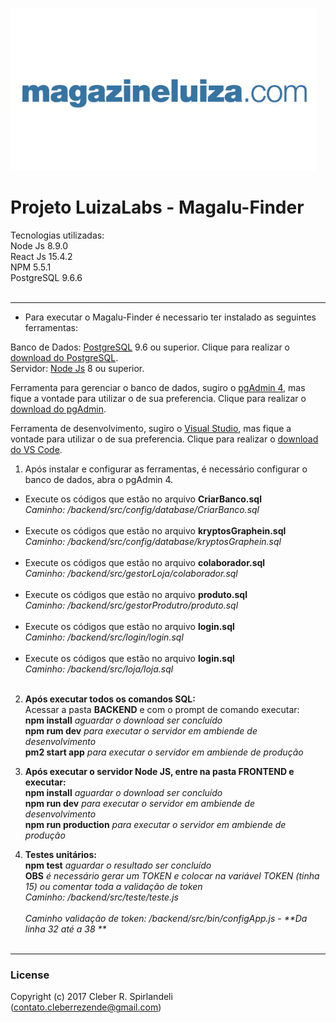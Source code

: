 ![alt text][logo]

# Projeto LuizaLabs - Magalu-Finder

Tecnologias utilizadas: <br />
Node Js 8.9.0 <br />
React Js 15.4.2 <br />
NPM 5.5.1 <br /> 
PostgreSQL 9.6.6 <br /> <br />
___

- Para executar o Magalu-Finder é necessario ter instalado as seguintes ferramentas: <br />

Banco de Dados: [PostgreSQL] 9.6 ou superior. Clique para realizar o [download do PostgreSQL]. <br />
Servidor: [Node Js] 8 ou superior. <br />

Ferramenta para gerenciar o banco de dados, sugiro o [pgAdmin 4], mas fique a vontade para utilizar o de sua preferencia. Clique para realizar o [download do pgAdmin]. <br />

Ferramenta de desenvolvimento, sugiro o [Visual Studio], mas fique a vontade para utilizar o de sua preferencia. Clique para realizar o [download do VS Code]. <br />

1. Após instalar e configurar as ferramentas, é necessário configurar o banco de dados, abra o pgAdmin 4. <br />
+ Execute os códigos que estão no arquivo **CriarBanco.sql** <br />
 _Caminho: /backend/src/config/database/CriarBanco.sql_ <br /> <br />
+ Execute os códigos que estão no arquivo **kryptosGraphein.sql** <br />
 _Caminho: /backend/src/config/database/kryptosGraphein.sql_ <br /> <br />
+ Execute os códigos que estão no arquivo **colaborador.sql** <br />
 _Caminho: /backend/src/gestorLoja/colaborador.sql_ <br /> <br />
+ Execute os códigos que estão no arquivo **produto.sql** <br /> 
 _Caminho: /backend/src/gestorProdutro/produto.sql_ <br /> <br />
+ Execute os códigos que estão no arquivo **login.sql** <br />
 _Caminho: /backend/src/login/login.sql_ <br /> <br />
+ Execute os códigos que estão no arquivo **login.sql** <br />
 _Caminho: /backend/src/loja/loja.sql_ <br /> <br />


2. **Após executar todos os comandos SQL:** <br />
Acessar a pasta **BACKEND** e com o prompt de comando executar: <br />
**npm install** _aguardar o download ser concluído_ <br />
**npm rum dev** _para executar o servidor em ambiende de desenvolvimento_ <br />
**pm2 start app** _para executar o servidor em ambiende de produção_ <br />


3. **Após executar o servidor Node JS, entre na pasta FRONTEND e executar:** <br />
**npm install** _aguardar o download ser concluído_ <br />
**npm run dev** _para executar o servidor em ambiende de desenvolvimento_ <br />
**npm run production** _para executar o servidor em ambiende de produção_ <br />

4. **Testes unitários:** <br />
**npm test** _aguardar o resultado ser concluído_ <br />
**OBS** _é necessário gerar um TOKEN e colocar na variável TOKEN (tinha 15) ou comentar toda a validação de token_ <br />
 _Caminho: /backend/src/teste/teste.js_ <br /> <br />
 _Caminho validação de token: /backend/src/bin/configApp.js - **Da linha 32 até a 38 **_  <br /> <br />

---
### License
Copyright (c) 2017 Cleber R. Spirlandeli (contato.cleberrezende@gmail.com)

[logo]: https://github.com/cleberspirlandeli/magalu-finger/blob/master/ml.png "Magalu-Finger"

[PostgreSQL]: https://www.postgresql.org/
[download do PostgreSQL]: https://www.enterprisedb.com/downloads/postgres-postgresql-downloads#windows

[Node Js]: https://nodejs.org/en/

[pgAdmin 4]: https://www.pgadmin.org/
[download do pgAdmin]: https://www.pgadmin.org/download/

[Visual Studio]: https://code.visualstudio.com/
[download do VS Code]: https://code.visualstudio.com/Download
